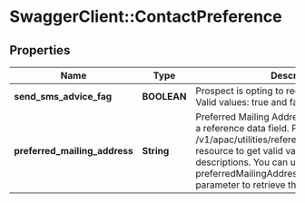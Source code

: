# SwaggerClient::ContactPreference

## Properties
Name | Type | Description | Notes
------------ | ------------- | ------------- | -------------
**send_sms_advice_fag** | **BOOLEAN** | Prospect is opting to receive advices via SMS. Valid values: true and false | [optional] 
**preferred_mailing_address** | **String** | Preferred Mailing Address by prospect. This is a reference data field. Please use /v1/apac/utilities/referenceData/{addressType} resource to get valid values of this field with descriptions. You can use the field name as preferredMailingAddress referenceCode parameter to retrieve the values. | [optional] 

